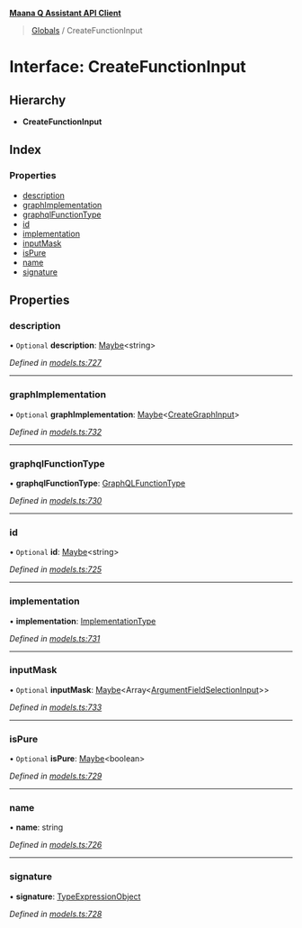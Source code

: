 **[Maana Q Assistant API Client](../README.md)**

> [Globals](../README.md) / CreateFunctionInput

# Interface: CreateFunctionInput

## Hierarchy

* **CreateFunctionInput**

## Index

### Properties

* [description](createfunctioninput.md#description)
* [graphImplementation](createfunctioninput.md#graphimplementation)
* [graphqlFunctionType](createfunctioninput.md#graphqlfunctiontype)
* [id](createfunctioninput.md#id)
* [implementation](createfunctioninput.md#implementation)
* [inputMask](createfunctioninput.md#inputmask)
* [isPure](createfunctioninput.md#ispure)
* [name](createfunctioninput.md#name)
* [signature](createfunctioninput.md#signature)

## Properties

### description

• `Optional` **description**: [Maybe](../README.md#maybe)\<string>

*Defined in [models.ts:727](https://github.com/maana-io/q-assistant-client/blob/develop/src/models.ts#L727)*

___

### graphImplementation

• `Optional` **graphImplementation**: [Maybe](../README.md#maybe)\<[CreateGraphInput](creategraphinput.md)>

*Defined in [models.ts:732](https://github.com/maana-io/q-assistant-client/blob/develop/src/models.ts#L732)*

___

### graphqlFunctionType

•  **graphqlFunctionType**: [GraphQLFunctionType](../enums/graphqlfunctiontype.md)

*Defined in [models.ts:730](https://github.com/maana-io/q-assistant-client/blob/develop/src/models.ts#L730)*

___

### id

• `Optional` **id**: [Maybe](../README.md#maybe)\<string>

*Defined in [models.ts:725](https://github.com/maana-io/q-assistant-client/blob/develop/src/models.ts#L725)*

___

### implementation

•  **implementation**: [ImplementationType](../enums/implementationtype.md)

*Defined in [models.ts:731](https://github.com/maana-io/q-assistant-client/blob/develop/src/models.ts#L731)*

___

### inputMask

• `Optional` **inputMask**: [Maybe](../README.md#maybe)\<Array\<[ArgumentFieldSelectionInput](argumentfieldselectioninput.md)>>

*Defined in [models.ts:733](https://github.com/maana-io/q-assistant-client/blob/develop/src/models.ts#L733)*

___

### isPure

• `Optional` **isPure**: [Maybe](../README.md#maybe)\<boolean>

*Defined in [models.ts:729](https://github.com/maana-io/q-assistant-client/blob/develop/src/models.ts#L729)*

___

### name

•  **name**: string

*Defined in [models.ts:726](https://github.com/maana-io/q-assistant-client/blob/develop/src/models.ts#L726)*

___

### signature

•  **signature**: [TypeExpressionObject](../README.md#typeexpressionobject)

*Defined in [models.ts:728](https://github.com/maana-io/q-assistant-client/blob/develop/src/models.ts#L728)*
